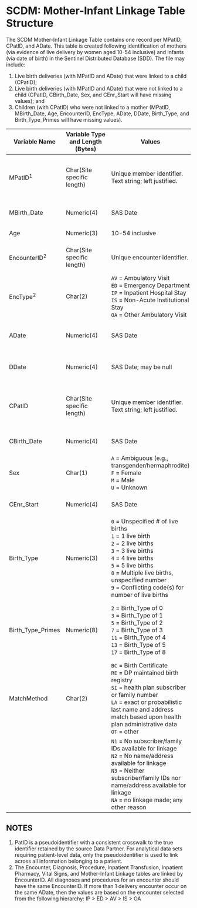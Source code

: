 # SCDM: Mother-Infant Linkage Table Structure

The SCDM Mother-Infant Linkage Table contains one record per MPatID, CPatID, and ADate. This table is created following identification of mothers (via evidence of live delivery by women aged 10-54 inclusive) and infants (via date of birth) in the Sentinel Distributed Database (SDD). The file may include:

1. Live birth deliveries (with MPatID and ADate) that were linked to a child (CPatID);
2. Live birth deliveries (with MPatID and ADate) that were not linked to a child (CPatID, CBirth_Date, Sex, and CEnr_Start will have missing values); and
3. Children (with CPatID) who were not linked to a mother (MPatID, MBirth_Date, Age, EncounterID, EncType, ADate, DDate, Birth_Type, and Birth_Type_Primes will have missing values).

| Variable Name | Variable Type and Length (Bytes) | Values | Definition / Comments / Guideline | Example |
| --- | --- | --- | --- | --- |
| MPatID<sup>1</sup> | Char(Site specific length) | Unique member identifier. Text string; left justified. | Arbitrary person-level identifier. Used to link across tables. Length is DP specific. Must match mom "PatID" value in all other SCDM tables.Blank for child-only records. | `123456789012345` |
| MBirth_Date | Numeric(4) | SAS Date | Mother Birth_Date value from SCDM Demographic table.  Blank for child-only records. | `12/5/1971` |
| Age | Numeric(3) | 10-54 inclusive | Mother's age as of ADate.Blank for child-only records. | `32` |
| EncounterID<sup>2</sup> | Char(Site specific length) | Unique encounter identifier. | EncounterID value from SCDM Encounter table, for mother's delivery encounter.Blank for child-only records. | `123456789012345_12242005_99218766_IP` |
| EncType<sup>2</sup> | Char(2) | `AV` = Ambulatory Visit<br>`ED` = Emergency Department<br>`IP` = Inpatient Hospital Stay<br>`IS` = Non-Acute Institutional Stay<br>`OA` = Other Ambulatory Visit | EncType value from SCDM Encounter table, for mother's delivery encounter.Blank for child-only records. | `IP` |
| ADate | Numeric(4) | SAS Date | ADate value from SCDM Encounter table, for mother's delivery encounter.Blank for child-only records. | `12/24/200`5 |
| DDate | Numeric(4) | SAS Date; may be null | DDate value from SCDM Encounter table, for mother's delivery encounter.Blank for child-only records. | `12/31/2005` |
| CPatID | Char(Site specific length) | Unique member identifier. Text string; left justified. | Arbitrary person-level identifier. Used to link across tables. Length is DP specific. Must match child "PatID" value in all other SCDM tables.Blank for mother/delivery-only records. | `12341234` |
| CBirth_Date | Numeric(4) | SAS Date | Child Birth_Date value from SCDM Demographic table.Blank for mother/delivery-only records. | `1/2/2015` |
| Sex | Char(1) | `A` = Ambiguous (e.g., transgender/hermaphrodite)<br>`F` = Female<br>`M` = Male<br>`U` = Unknown | Child Sex value from SCDM Demographic table.Blank for mother/delivery-only records. | `F` |
| CEnr_Start | Numeric(4) | SAS Date | Earliest Enr_Start from Enrollment table.Blank for mother/delivery-only records. | `1/1/2005` |
| Birth_Type | Numeric(3) | `0` = Unspecified # of live births<br>`1` = 1 live birth<br>`2` = 2 live births<br>`3` = 3 live births<br>`4` = 4 live births<br>`5` = 5 live births<br>`8` = Multiple live births, unspecified number<br>`9` = Conflicting code(s) for number of live births | Based upon ICD-9-CM/ICD-10-CM codes in the health plan data for the delivery admission.Blank for child-only records. | `3` |
| Birth_Type_Primes | Numeric(8) | `2` = Birth_Type of 0<br>`3` = Birth_Type of 1<br>`5` = Birth_Type of 2<br>`7` = Birth_Type of 3<br>`11` = Birth_Type of 4<br>`13` = Birth_Type of 5<br>`17` = Birth_Type of 8 | Multiplication of all prime numbers assigned to all Birth_Types found in delivery codes within the selected encounter.  This provides a record of all values of Birth_Type for the selected encounter.Missing/null for child-only records. | `5` |
| MatchMethod | Char(2) | `BC` = Birth Certificate<br>`RE` = DP maintained birth registry<br>`SI` = health plan subscriber or family number<br>`LA` = exact or probabilistic last name and address match based upon health plan administrative data<br>`OT` = other<br> | Prioritized method of linkage for mom-baby match, or reason for unlinked record.For linked records, prioritize so that only one method is listed:RE > SI > LA > BC > OT | `RE` |
|  |  | `N1` = No subscriber/family IDs available for linkage<br>`N2` = No name/address available for linkage<br>`N3` = Neither subscriber/family IDs nor name/address available for linkage<br>`NA` = no linkage made; any other reason | Prioritized method of linkage for mom-baby match, or reason for unlinked record.For cases where a mother/delivery is not linked to a child OR a child is not linked to a mother/delivery, the value of this variable should be one of N1, N2, N3, or NA only | `N2` |

## NOTES

1. PatID is a pseudoidentifier with a consistent crosswalk to the true identifier retained by the source Data Partner. For analytical data sets requiring patient-level data, only the pseudoidentifier is used to link across all information belonging to a patient.
2. The Encounter, Diagnosis, Procedure, Inpatient Transfusion, Inpatient Pharmacy, Vital Signs, and Mother-Infant Linkage tables are linked by EncounterID. All diagnoses and procedures for an encounter should have the same EncounterID. If more than 1 delivery encounter occur on the same ADate, then the values are based on the encounter selected from the following hierarchy: IP > ED > AV > IS > OA
